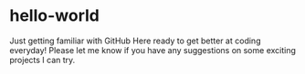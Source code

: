 # hello-world
Just getting familiar with GitHub
Here ready to get better at coding everyday!  Please let me know if you have any suggestions on some exciting projects I can try. 
